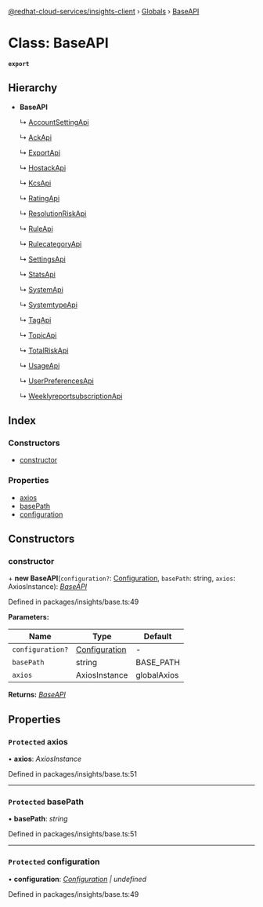 [@redhat-cloud-services/insights-client](../README.md) › [Globals](../globals.md) › [BaseAPI](baseapi.md)

# Class: BaseAPI

**`export`** 

## Hierarchy

* **BaseAPI**

  ↳ [AccountSettingApi](accountsettingapi.md)

  ↳ [AckApi](ackapi.md)

  ↳ [ExportApi](exportapi.md)

  ↳ [HostackApi](hostackapi.md)

  ↳ [KcsApi](kcsapi.md)

  ↳ [RatingApi](ratingapi.md)

  ↳ [ResolutionRiskApi](resolutionriskapi.md)

  ↳ [RuleApi](ruleapi.md)

  ↳ [RulecategoryApi](rulecategoryapi.md)

  ↳ [SettingsApi](settingsapi.md)

  ↳ [StatsApi](statsapi.md)

  ↳ [SystemApi](systemapi.md)

  ↳ [SystemtypeApi](systemtypeapi.md)

  ↳ [TagApi](tagapi.md)

  ↳ [TopicApi](topicapi.md)

  ↳ [TotalRiskApi](totalriskapi.md)

  ↳ [UsageApi](usageapi.md)

  ↳ [UserPreferencesApi](userpreferencesapi.md)

  ↳ [WeeklyreportsubscriptionApi](weeklyreportsubscriptionapi.md)

## Index

### Constructors

* [constructor](baseapi.md#constructor)

### Properties

* [axios](baseapi.md#protected-axios)
* [basePath](baseapi.md#protected-basepath)
* [configuration](baseapi.md#protected-configuration)

## Constructors

###  constructor

\+ **new BaseAPI**(`configuration?`: [Configuration](configuration.md), `basePath`: string, `axios`: AxiosInstance): *[BaseAPI](baseapi.md)*

Defined in packages/insights/base.ts:49

**Parameters:**

Name | Type | Default |
------ | ------ | ------ |
`configuration?` | [Configuration](configuration.md) | - |
`basePath` | string | BASE_PATH |
`axios` | AxiosInstance | globalAxios |

**Returns:** *[BaseAPI](baseapi.md)*

## Properties

### `Protected` axios

• **axios**: *AxiosInstance*

Defined in packages/insights/base.ts:51

___

### `Protected` basePath

• **basePath**: *string*

Defined in packages/insights/base.ts:51

___

### `Protected` configuration

• **configuration**: *[Configuration](configuration.md) | undefined*

Defined in packages/insights/base.ts:49
